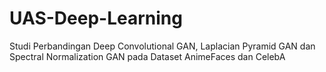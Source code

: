 # UAS-Deep-Learning
Studi Perbandingan Deep Convolutional GAN, Laplacian Pyramid GAN dan Spectral Normalization GAN pada Dataset AnimeFaces dan CelebA
